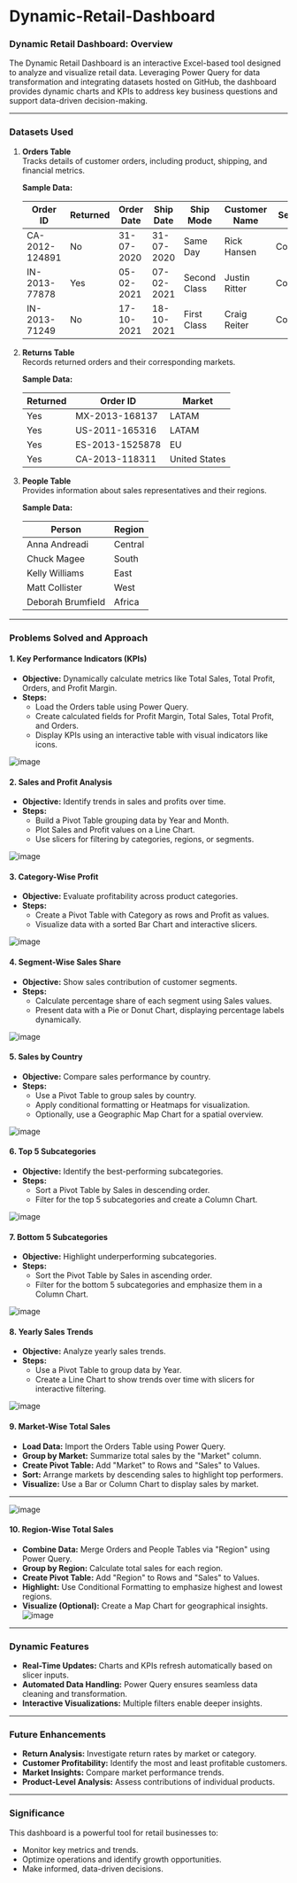 # Dynamic-Retail-Dashboard 
### Dynamic Retail Dashboard: Overview

The Dynamic Retail Dashboard is an interactive Excel-based tool designed to analyze and visualize retail data. Leveraging Power Query for data transformation and integrating datasets hosted on GitHub, the dashboard provides dynamic charts and KPIs to address key business questions and support data-driven decision-making.

---

### Datasets Used

1. **Orders Table**  
   Tracks details of customer orders, including product, shipping, and financial metrics.  

   **Sample Data:**

   | Order ID        | Returned | Order Date | Ship Date | Ship Mode      | Customer Name | Segment   | Country        | Market  | Sales   | Profit | Discount |
   |-----------------|----------|------------|-----------|----------------|---------------|-----------|----------------|---------|---------|--------|----------|
   | CA-2012-124891 | No       | 31-07-2020 | 31-07-2020| Same Day       | Rick Hansen   | Consumer  | United States  | US      | 2309.65 | 762.18 | 0        |
   | IN-2013-77878  | Yes      | 05-02-2021 | 07-02-2021| Second Class   | Justin Ritter | Corporate | Australia      | APAC    | 3709.40 | -288.77| 0.1      |
   | IN-2013-71249  | No       | 17-10-2021 | 18-10-2021| First Class    | Craig Reiter  | Consumer  | Australia      | APAC    | 5175.17 | 919.97 | 0.1      |

2. **Returns Table**  
   Records returned orders and their corresponding markets.

   **Sample Data:**

   | Returned | Order ID       | Market         |
   |----------|----------------|----------------|
   | Yes      | MX-2013-168137 | LATAM          |
   | Yes      | US-2011-165316 | LATAM          |
   | Yes      | ES-2013-1525878| EU             |
   | Yes      | CA-2013-118311 | United States  |

3. **People Table**  
   Provides information about sales representatives and their regions.

   **Sample Data:**

   | Person            | Region   |
   |-------------------|----------|
   | Anna Andreadi     | Central  |
   | Chuck Magee       | South    |
   | Kelly Williams    | East     |
   | Matt Collister    | West     |
   | Deborah Brumfield | Africa   |

---

### Problems Solved and Approach

#### 1. **Key Performance Indicators (KPIs)**
   - **Objective:** Dynamically calculate metrics like Total Sales, Total Profit, Orders, and Profit Margin.
   - **Steps:**  
     - Load the Orders table using Power Query.  
     - Create calculated fields for Profit Margin, Total Sales, Total Profit, and Orders.  
     - Display KPIs using an interactive table with visual indicators like icons.

![image](https://github.com/user-attachments/assets/8ca3fa2d-a4c1-4439-9400-c04a9143f2c9)


#### 2. **Sales and Profit Analysis**
   - **Objective:** Identify trends in sales and profits over time.  
   - **Steps:**  
     - Build a Pivot Table grouping data by Year and Month.  
     - Plot Sales and Profit values on a Line Chart.  
     - Use slicers for filtering by categories, regions, or segments.

![image](https://github.com/user-attachments/assets/dbaeb84d-f3f3-434b-8217-add4acc97d3f)


#### 3. **Category-Wise Profit**
   - **Objective:** Evaluate profitability across product categories.  
   - **Steps:**  
     - Create a Pivot Table with Category as rows and Profit as values.  
     - Visualize data with a sorted Bar Chart and interactive slicers.

![image](https://github.com/user-attachments/assets/51b99977-c762-4c66-ae64-56bd765a7192)


#### 4. **Segment-Wise Sales Share**
   - **Objective:** Show sales contribution of customer segments.  
   - **Steps:**  
     - Calculate percentage share of each segment using Sales values.  
     - Present data with a Pie or Donut Chart, displaying percentage labels dynamically.

![image](https://github.com/user-attachments/assets/344f2889-7660-48eb-9d88-9e5162d4b6d0)


#### 5. **Sales by Country**
   - **Objective:** Compare sales performance by country.  
   - **Steps:**  
     - Use a Pivot Table to group sales by country.  
     - Apply conditional formatting or Heatmaps for visualization.  
     - Optionally, use a Geographic Map Chart for a spatial overview.

![image](https://github.com/user-attachments/assets/ca621679-ef0b-447a-9f6a-98b13e71d07c)


#### 6. **Top 5 Subcategories**
   - **Objective:** Identify the best-performing subcategories.  
   - **Steps:**  
     - Sort a Pivot Table by Sales in descending order.  
     - Filter for the top 5 subcategories and create a Column Chart.

![image](https://github.com/user-attachments/assets/452beea5-bce6-4746-bda7-5b3976837820)


#### 7. **Bottom 5 Subcategories**
   - **Objective:** Highlight underperforming subcategories.  
   - **Steps:**  
     - Sort the Pivot Table by Sales in ascending order.  
     - Filter for the bottom 5 subcategories and emphasize them in a Column Chart.

![image](https://github.com/user-attachments/assets/9c01cae6-f4f9-4657-a036-fba9c9128693)


#### 8. **Yearly Sales Trends**
   - **Objective:** Analyze yearly sales trends.  
   - **Steps:**  
     - Use a Pivot Table to group data by Year.  
     - Create a Line Chart to show trends over time with slicers for interactive filtering.

![image](https://github.com/user-attachments/assets/4ec4d2e5-3787-455a-9953-84378b01daff)


#### 9. **Market-Wise Total Sales** 

- **Load Data:** Import the Orders Table using Power Query.  
- **Group by Market:** Summarize total sales by the "Market" column.  
- **Create Pivot Table:** Add "Market" to Rows and "Sales" to Values.  
- **Sort:** Arrange markets by descending sales to highlight top performers.  
- **Visualize:** Use a Bar or Column Chart to display sales by market.

---


![image](https://github.com/user-attachments/assets/4d9660a3-fff5-43d3-86d6-9b65f0d6e281)


#### 10. **Region-Wise Total Sales**  

   - **Combine Data:** Merge Orders and People Tables via "Region" using Power Query.  
- **Group by Region:** Calculate total sales for each region.  
- **Create Pivot Table:** Add "Region" to Rows and "Sales" to Values.  
- **Highlight:** Use Conditional Formatting to emphasize highest and lowest regions.  
- **Visualize (Optional):** Create a Map Chart for geographical insights.
![image](https://github.com/user-attachments/assets/74534801-9a3b-40c0-bd8d-c3ac046c37d5)

---

### Dynamic Features
- **Real-Time Updates:** Charts and KPIs refresh automatically based on slicer inputs.
- **Automated Data Handling:** Power Query ensures seamless data cleaning and transformation.
- **Interactive Visualizations:** Multiple filters enable deeper insights.

---

### Future Enhancements
- **Return Analysis:** Investigate return rates by market or category.  
- **Customer Profitability:** Identify the most and least profitable customers.  
- **Market Insights:** Compare market performance trends.  
- **Product-Level Analysis:** Assess contributions of individual products.

---

### Significance
This dashboard is a powerful tool for retail businesses to:
- Monitor key metrics and trends.
- Optimize operations and identify growth opportunities.
- Make informed, data-driven decisions.

